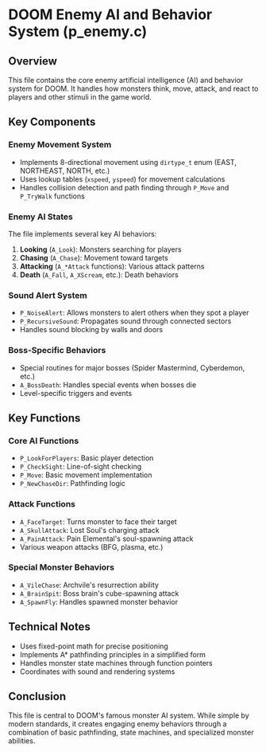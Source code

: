 # DOOM Enemy AI and Behavior System (p_enemy.c)

## Overview
This file contains the core enemy artificial intelligence (AI) and behavior system for DOOM. It handles how monsters think, move, attack, and react to players and other stimuli in the game world.

## Key Components

### Enemy Movement System
- Implements 8-directional movement using `dirtype_t` enum (EAST, NORTHEAST, NORTH, etc.)
- Uses lookup tables (`xspeed`, `yspeed`) for movement calculations
- Handles collision detection and path finding through `P_Move` and `P_TryWalk` functions

### Enemy AI States
The file implements several key AI behaviors:
1. **Looking** (`A_Look`): Monsters searching for players
2. **Chasing** (`A_Chase`): Movement toward targets
3. **Attacking** (`A_*Attack` functions): Various attack patterns
4. **Death** (`A_Fall`, `A_XScream`, etc.): Death behaviors

### Sound Alert System
- `P_NoiseAlert`: Allows monsters to alert others when they spot a player
- `P_RecursiveSound`: Propagates sound through connected sectors
- Handles sound blocking by walls and doors

### Boss-Specific Behaviors
- Special routines for major bosses (Spider Mastermind, Cyberdemon, etc.)
- `A_BossDeath`: Handles special events when bosses die
- Level-specific triggers and events

## Key Functions

### Core AI Functions
- `P_LookForPlayers`: Basic player detection
- `P_CheckSight`: Line-of-sight checking
- `P_Move`: Basic movement implementation
- `P_NewChaseDir`: Pathfinding logic

### Attack Functions
- `A_FaceTarget`: Turns monster to face their target
- `A_SkullAttack`: Lost Soul's charging attack
- `A_PainAttack`: Pain Elemental's soul-spawning attack
- Various weapon attacks (BFG, plasma, etc.)

### Special Monster Behaviors
- `A_VileChase`: Archvile's resurrection ability
- `A_BrainSpit`: Boss brain's cube-spawning attack
- `A_SpawnFly`: Handles spawned monster behavior

## Technical Notes
- Uses fixed-point math for precise positioning
- Implements A* pathfinding principles in a simplified form
- Handles monster state machines through function pointers
- Coordinates with sound and rendering systems

## Conclusion
This file is central to DOOM's famous monster AI system. While simple by modern standards, it creates engaging enemy behaviors through a combination of basic pathfinding, state machines, and specialized monster abilities.
